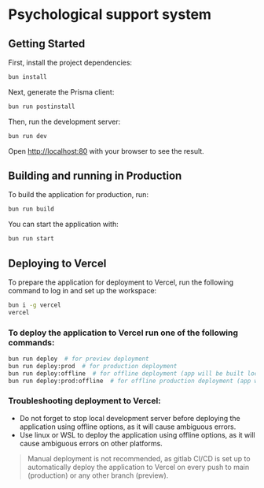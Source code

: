 # Psychological support system
## Getting Started

First, install the project dependencies:

```bash
bun install
```

Next, generate the Prisma client:

```bash
bun run postinstall
```

Then, run the development server:

```bash
bun run dev
```

Open [http://localhost:80](http://localhost:80) with your browser to see the result.

## Building and running in Production

To build the application for production, run:

```bash
bun run build
```

You can start the application with:

```bash
bun run start
```

## Deploying to Vercel
To prepare the application for deployment to Vercel, run the following command to log in and set up the workspace:

```bash
bun i -g vercel
vercel
```

### To deploy the application to Vercel run one of the following commands:

```bash
bun run deploy  # for preview deployment
bun run deploy:prod  # for production deployment
bun run deploy:offline  # for offline deployment (app will be built locally)
bun run deploy:prod:offline  # for offline production deployment (app will be built locally)
```

### Troubleshooting deployment to Vercel:
- Do not forget to stop local development server before deploying the application using offline options, as it will cause ambiguous errors.
- Use linux or WSL to deploy the application using offline options, as it will cause ambiguous errors on other platforms.

> Manual deployment is not recommended, as gitlab CI/CD is set up to automatically deploy the application to Vercel on every push to main (production) or any other branch (preview).
